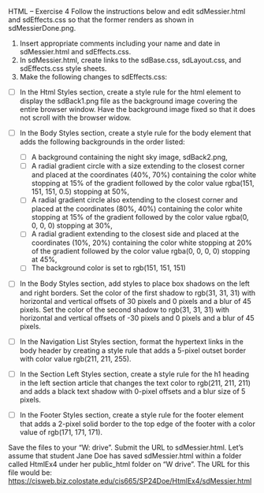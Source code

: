 HTML – Exercise 4
Follow the instructions below and edit sdMessier.html and sdEffects.css so that the former renders as shown in sdMessierDone.png.
1. Insert appropriate comments including your name and date in sdMessier.html and sdEffects.css.
2. In sdMessier.html, create links to the sdBase.css, sdLayout.css, and sdEffects.css style sheets.
3. Make the following changes to sdEffects.css:

 - [ ] In the Html Styles section, create a style rule for the html element to display the sdBack1.png file as the background image covering the entire browser window. Have the background image fixed so that it does not scroll with the browser widow.
 - [ ] In the Body Styles section, create a style rule for the body element that adds the following backgrounds in the order listed:
    - [ ] A background containing the night sky image, sdBack2.png,
    - [ ] A radial gradient circle with a size extending to the closest corner and placed at the coordinates (40%, 70%) containing the color white stopping at 15% of the gradient followed by the color value rgba(151, 151, 151, 0.5) stopping at 50%,
    - [ ] A radial gradient circle also extending to the closest corner and placed at the coordinates (80%, 40%) containing the color white stopping at 15% of the gradient followed by the color value rgba(0, 0, 0, 0) stopping at 30%,
    - [ ] A radial gradient extending to the closest side and placed at the coordinates (10%, 20%) containing the color white stopping at 20% of the gradient followed by the color value rgba(0, 0, 0, 0) stopping at 45%,
    - [ ] The background color is set to rgb(151, 151, 151)
  - [ ] In the Body Styles section, add styles to place box shadows on the left and right borders. Set the color of the first shadow to rgb(31, 31, 31) with horizontal and vertical offsets of 30 pixels and 0 pixels and a blur of 45 pixels. Set the color of the second shadow to rgb(31, 31, 31) with
horizontal and vertical offsets of -30 pixels and 0 pixels and a blur of 45 pixels.
  - [ ] In the Navigation List Styles section, format the hypertext links in the body header by creating a style rule that adds a 5-pixel outset border with color value rgb(211, 211, 255).
  - [ ] In the Section Left Styles section, create a style rule for the h1 heading in the left section article that changes the text color to rgb(211, 211, 211) and adds a black text shadow with 0-pixel offsets and a blur size of 5 pixels.
  - [ ] In the Footer Styles section, create a style rule for the footer element that adds a 2-pixel solid border to the top edge of the footer with a color value of rgb(171, 171, 171).


Save the files to your “W: drive”.
Submit the URL to sdMessier.html.
Let’s assume that student Jane Doe has saved sdMessier.html within a folder called HtmlEx4 under her
public_html folder on “W drive”. The URL for this file would be:
https://cisweb.biz.colostate.edu/cis665/SP24Doe/HtmlEx4/sdMessier.html
